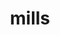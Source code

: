 ---
title: "mills"
composer: "Joshua Mills"
composition: "Mille Regretz"
performers: "Angelo Silva, euphonium; Abigail Lannan, euphonium; Michael Casey, tuba; Saul Benitez, tuba"
---